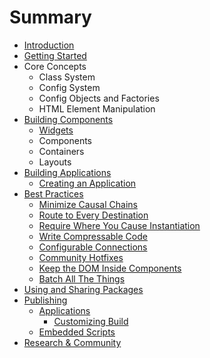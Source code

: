 # Summary

* [Introduction](README.md)
* [Getting Started](getting_started/README.md)
* Core Concepts
   * Class System
   * Config System
   * Config Objects and Factories
   * HTML Element Manipulation
* [Building Components](building_components/README.md)
   * [Widgets](building_components/widgets.md)
   * Components
   * Containers
   * Layouts
* [Building Applications](applications/README.md)
   * [Creating an Application](applications/creating.md)
* [Best Practices](best_practices/README.md)
   * [Minimize Causal Chains](best_practices/causal_chains.md)
   * [Route to Every Destination](best_practices/routes.md)
   * [Require Where You Cause Instantiation](best_practices/requires.md)
   * [Write Compressable Code](best_practices/compressable_code.md)
   * [Configurable Connections](best_practices/connections.md)
   * [Community Hotfixes](best_practices/community_hotfixes.md)
   * [Keep the DOM Inside Components](best_practices/dom_inside_components.md)
   * [Batch All The Things](best_practices/batching.md)
* [Using and Sharing Packages](packages/README.md)
* [Publishing](publishing/README.md)
   * [Applications](publishing/applications.md)
       * [Customizing Build](publishing/applications/customizing_build.md)
   * [Embedded Scripts](publishing/embedded_scripts.md)
* [Research & Community](research_and_community/README.md)

